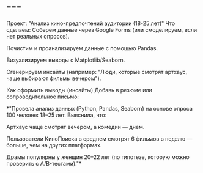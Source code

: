 # ---
Проект: "Анализ кино-предпочтений аудитории (18-25 лет)"
Что сделаем:
Соберем данные через Google Forms (или смоделируем, если нет реальных опросов).

Почистим и проанализируем данные с помощью Pandas.

Визуализируем выводы с Matplotlib/Seaborn.

Сгенерируем инсайты (например: "Люди, которые смотрят артхаус, чаще выбирают фильмы вечером").

Как оформить выводы (инсайты)
Добавь в резюме или сопроводительное письмо:

*"Провела анализ данных (Python, Pandas, Seaborn) на основе опроса 100 человек 18–25 лет. Выяснила, что:

Артхаус чаще смотрят вечером, а комедии — днем.

Пользователи КиноПоиска в среднем смотрят 6 фильмов в неделю — больше, чем на других платформах.

Драмы популярны у женщин 20–22 лет (по гипотезе, которую можно проверить с A/B-тестами)."*





